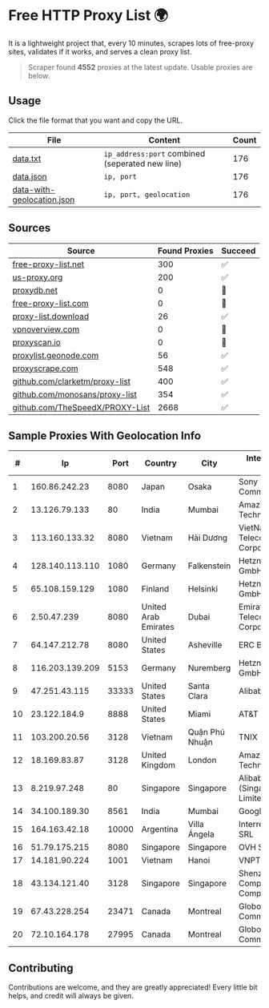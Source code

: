
# Free HTTP Proxy List 🌍

It is a lightweight project that, every 10 minutes, scrapes lots of free-proxy sites, validates if it works, and serves a clean proxy list.


> Scraper found **4552** proxies at the latest update. Usable proxies are below.

## Usage

Click the file format that you want and copy the URL.


|File|Content|Count|
|----|-------|-----|
|[data.txt](https://raw.githubusercontent.com/themiralay/Proxy-List-World/master/data.txt)|`ip_address:port` combined (seperated new line)|176|
|[data.json](https://raw.githubusercontent.com/themiralay/Proxy-List-World/master/data.json)|`ip, port`|176|
|[data-with-geolocation.json](https://raw.githubusercontent.com/themiralay/Proxy-List-World/master/data-with-geolocation.json)|`ip, port, geolocation`|176|

## Sources

|Source|Found Proxies|Succeed|
|------|-------------|-------|
|[free-proxy-list.net](https://free-proxy-list.net)|300|✅|
|[us-proxy.org](https://www.us-proxy.org)|200|✅|
|[proxydb.net](http://proxydb.net)|0|🚫|
|[free-proxy-list.com](https://free-proxy-list.com/?page=&port=&type%5B%5D=http&type%5B%5D=https&up_time=0&search=Search)|0|🚫|
|[proxy-list.download](https://www.proxy-list.download/HTTP)|26|✅|
|[vpnoverview.com](https://vpnoverview.com/privacy/anonymous-browsing/free-proxy-servers)|0|🚫|
|[proxyscan.io](https://www.proxyscan.io)|0|🚫|
|[proxylist.geonode.com](https://proxylist.geonode.com/api/proxy-list?limit=300&page=1&sort_by=lastChecked&sort_type=desc&protocols=http,https)|56|✅|
|[proxyscrape.com](https://api.proxyscrape.com/v2/?request=displayproxies&protocol=http&timeout=10000&country=all&ssl=all&anonymity=all)|548|✅|
|[github.com/clarketm/proxy-list](https://raw.githubusercontent.com/clarketm/proxy-list/master/proxy-list-raw.txt)|400|✅|
|[github.com/monosans/proxy-list](https://raw.githubusercontent.com/monosans/proxy-list/main/proxies/http.txt)|354|✅|
|[github.com/TheSpeedX/PROXY-List](https://raw.githubusercontent.com/TheSpeedX/PROXY-List/master/http.txt)|2668|✅|


## Sample Proxies With Geolocation Info

|#|Ip|Port|Country|City|Internet Service Provider|
|-|--|----|-------|----|-------------------------|
|1|160.86.242.23|8080|Japan|Osaka|Sony Network Communications Inc|
|2|13.126.79.133|80|India|Mumbai|Amazon Technologies Inc.|
|3|113.160.133.32|8080|Vietnam|Hải Dương|VietNam Post and Telecom Corporation|
|4|128.140.113.110|1080|Germany|Falkenstein|Hetzner Online GmbH|
|5|65.108.159.129|1080|Finland|Helsinki|Hetzner Online GmbH|
|6|2.50.47.239|8080|United Arab Emirates|Dubai|Emirates Telecommunications Corporation|
|7|64.147.212.78|8080|United States|Asheville|ERC Broadband|
|8|116.203.139.209|5153|Germany|Nuremberg|Hetzner Online GmbH|
|9|47.251.43.115|33333|United States|Santa Clara|Alibaba Cloud LLC|
|10|23.122.184.9|8888|United States|Miami|AT&T Services, Inc.|
|11|103.200.20.56|3128|Vietnam|Quận Phú Nhuận|TNIX|
|12|18.169.83.87|3128|United Kingdom|London|Amazon Technologies Inc.|
|13|8.219.97.248|80|Singapore|Singapore|Alibaba Cloud (Singapore) Private Limited|
|14|34.100.189.30|8561|India|Mumbai|Google LLC|
|15|164.163.42.18|10000|Argentina|Villa Ángela|Interret Villa Angela SRL|
|16|51.79.175.215|8080|Singapore|Singapore|OVH SAS|
|17|14.181.90.224|1001|Vietnam|Hanoi|VNPT|
|18|43.134.121.40|3128|Singapore|Singapore|Shenzhen Tencent Computer Systems Company Limited|
|19|67.43.228.254|23471|Canada|Montreal|GloboTech Communications|
|20|72.10.164.178|27995|Canada|Montreal|GloboTech Communications|



## Contributing

Contributions are welcome, and they are greatly appreciated! Every
little bit helps, and credit will always be given.

